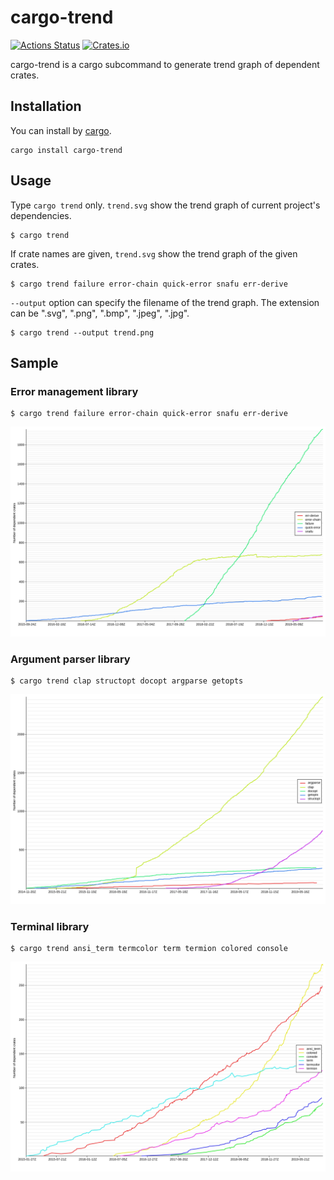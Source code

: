 # cargo-trend

[![Actions Status](https://github.com/dalance/cargo-trend/workflows/Test/badge.svg)](https://github.com/dalance/cargo-trend/actions)
[![Crates.io](https://img.shields.io/crates/v/cargo-trend.svg)](https://crates.io/crates/cargo-trend)

cargo-trend is a cargo subcommand to generate trend graph of dependent crates.

## Installation

You can install by [cargo](https://crates.io/crates/procs).

```
cargo install cargo-trend
```

## Usage

Type `cargo trend` only. `trend.svg` show the trend graph of current project's dependencies.

```console
$ cargo trend
```

If crate names are given, `trend.svg` show the trend graph of the given crates.

```console
$ cargo trend failure error-chain quick-error snafu err-derive
```

`--output` option can specify the filename of the trend graph.
The extension can be ".svg", ".png", ".bmp", ".jpeg", ".jpg".

```console
$ cargo trend --output trend.png
```

## Sample

### Error management library

```console
$ cargo trend failure error-chain quick-error snafu err-derive
```

![error.svg](./samples/error.svg)

### Argument parser library

```console
$ cargo trend clap structopt docopt argparse getopts
```

![arg.svg](./samples/arg.svg)

### Terminal library

```console
$ cargo trend ansi_term termcolor term termion colored console
```

![term.svg](./samples/term.svg)

